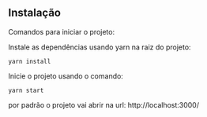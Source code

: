## Instalação

Comandos para iniciar o projeto:

Instale as dependências usando yarn na raiz do projeto:

```
yarn install
```

Inicie o projeto usando o comando:

```
yarn start
```

por padrão o projeto vai abrir na url: http://localhost:3000/


